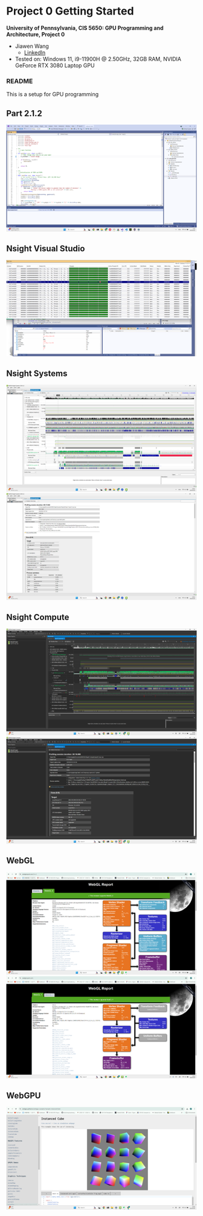 Project 0 Getting Started
====================

**University of Pennsylvania, CIS 5650: GPU Programming and Architecture, Project 0**

* Jiawen Wang
  * [LinkedIn](https://www.linkedin.com/in/cocodayow/)
* Tested on: Windows 11, i9-11900H @ 2.50GHz, 32GB RAM, NVIDIA GeForce RTX 3080 Laptop GPU


### README

This is a setup for GPU programming

## Part 2.1.2
![Part 2.1.2 Screenshot](images/Pic_part2.1.2.png)

## Nsight Visual Studio
![Nsight VS Screenshot](images/Pic_NsightVS.png)

## Nsight Systems
![Nsight Systems Screenshot 1](images/Pic_NsightSYS1.png)
![Nsight Systems Screenshot 2](images/Pic_NsightSYS2.png)

## Nsight Compute
![Nsight Compute Screenshot 1](images/Pic_NCU1.png)
![Nsight Compute Screenshot 2](images/Pic_NCU2.png)

## WebGL
![WebGL Test 1](images/Pic_webGL1.png)
![WebGL Test 2](images/Pic_webGL2.png)

## WebGPU
![WebGPU Test](images/Pic_webGPU.png)


